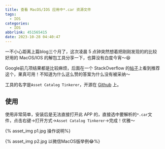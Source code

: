 ```yaml
---
title: 查看 MacOS/IOS 应用中*.car 资源文件
tags:
  - IOS
categories:
  - IOS
abbrlink: 451565415
date: 2023-10-28 04:40:47
---
```


一不小心距离上篇blog三个月了，这次凌晨 5 点钟突然想着把刚刚发现的的比较好用的 MacOS/IOS 的解包工具分享一下，也算没有白度今宵～😆
<!-- more -->

Google前几项结果都是比较麻烦，后面在一个 StackOverflow 的[帖子](https://stackoverflow.com/questions/22630418/analysing-assets-car-file-in-ios/37441592?r=Saves_UserSavesList#37441592)上看到推荐这个，果真可用！不知道为什么这么赞的答案为什么没有被采纳～

工具的名字是`Asset Catalog Tinkerer`，开源在 [Github](https://github.com/insidegui/AssetCatalogTinkerer) 上。

## 使用

使用非常简单，安装后是无法直接打开此 APP 的，直接选中要解析的`*.car`文件，点击右键->打开方式->`Asset Catalog Tinkerer`->完成！优雅～

{% asset_img p1.jpg 操作说明%}

{% asset_img p2.jpg 以微信MacOS版举例😂%}